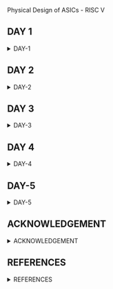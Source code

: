 [](url) Physical Design of ASICs - RISC V


## DAY 1
<details>
<summary>DAY-1</summary>
<br>
 <details>
 <summary>RISC-V Installation Steps</summary>

* Below are the steps and commands to install RISC-V toolchain

```
git clone https://github.com/kunalg123/riscv_workshop_collaterals.git
cd riscv_workshop_collaterals
chmod 755 run.sh
./run.sh
```
Once the cloning is done and if there is not any error then set the PATH variable in .bashrc file using below commands
 
```
gedit .bashrc
export PATH="/home/user/riscv_toolchain/riscv64-unknown-elf-gcc-8.3.0-2019.08.0-x86_64-linux-ubuntu14/bin:$PATH" #Instead of user replace it with your user name
```
* Now try the "riscv64-unknown-elf-gcc" command and if there is any error shown below is how to debug: If you are getting the error about "iverilog" then use the below commands

```
sudo apt-get install libboost-regex-dev
git clone https://github.com/steveicarus/iverilog.git
cd iverilog/
git checkout --track -b v10-branch origin/v10-branch
git pull 
chmod 777 autoconf.sh 
./autoconf.sh 
./configure 
make
sudo make install
```

* If you are getting the error about "riscv-pk" then use the below commands

```
sudo apt-get install libboost-regex-dev
git clone https://github.com/riscv/riscv-pk.git
cd riscv-pk/
mkdir build
cd build/
../configure --prefix=$pwd/riscv_toolchain/riscv64-unknown-elf-gcc-8.3.0-2019.08.0-x86_64-linux-ubuntu14 --host=riscv64-unknown-elf
make
sudo make install
```
If there is an error showing that "Spike-command is not found" when running the spike, Try running the run.sh again, it will be resolved.
Don't forget to add PATH in .bashrc and source the .bashrc file

Acknowledgement: Bhargav D V, Pruthvi Parate, Alwin Shaju, Emil Jayanth Lal, Kanish R, Divyam Satle: Colleagues(IIIT-B)

 </details>

 
 <details>
 <summary>Introduction to RISC-V Basic Keywords</summary>

 <details>
  <summary>Instruction Set Architecture(ISA)</summary>

* C-Program is run by the compile to assembly language of RISC V and that makes Hardware Layout operation (qflow); that Hardware can be RISC-V

***WHAT IS RISC-V***

* RISC-V is an open-source instruction set architecture (ISA) for designing computer processors. 
* An instruction set architecture defines the instructions a processor can execute, the formats for those instructions, and the corresponding hardware behaviour. 
* RISC-V is designed to be versatile, customizable, and open, making it well-suited for a wide range of applications, from embedded systems to high-performance computing.
* RISC-V supports both 32-bit and 64-bit address spaces, and it can be implemented with varying levels of performance and complexity, from simple microcontrollers to high-end supercomputers.
* Briefly the architecture can be understood below:
*  RISC-V Architecture --->  Implementation (picorv32 cpu core) ---> Hardware Layout(qflow)

</details>

 <details>
  <summary>From App to Hardware</summary>

* The Flow of the RISC-V is explained in the below image:
   
 ![Screenshot from 2023-08-20 14-48-36](https://github.com/SolankiPratikkumar/IIITB_PRATIKKUMAR_ASIC/assets/140999250/8415bef2-9de6-494e-95dd-d00528000659)

* "Application Software" (like Mozilla Firefox, Stopwatch app) is input to the "System Software" which then passes through the compiler and generated to RISC-V in instruction.exe file and the exe file is passed to the Assembler which converts to Machine Binary language and Finally that is executed to "Hardware" Chip layout

 * The example of the RISC-V flow can be understood by below StopWatch application:
   
![Screenshot from 2023-08-20 14-47-58](https://github.com/SolankiPratikkumar/IIITB_PRATIKKUMAR_ASIC/assets/140999250/9ccf5217-418a-4c1d-95f2-5ea503bc70dd)

* Same way it works for other Application Software:

  ![Screenshot from 2023-08-20 14-55-09](https://github.com/SolankiPratikkumar/IIITB_PRATIKKUMAR_ASIC/assets/140999250/c0679442-3926-4659-b170-e361fe0fb134)


![r1aWhatsApp Image 2023-08-20 at 4 11 34 PM](https://github.com/SolankiPratikkumar/IIITB_PRATIKKUMAR_ASIC/assets/140999250/50799b6e-38b9-437b-a360-963def94357e)


  </details>
  
   <details>
  <summary>Detailed Discription of Course</summary>

* Detailed Description is dropped in the below images:

   ![Screenshot from 2023-08-20 16-04-13](https://github.com/SolankiPratikkumar/IIITB_PRATIKKUMAR_ASIC/assets/140999250/7ce7902b-cc5f-4665-9e89-4cc1737ecf43)

* The Important Application Binary Interface (ABI) is listed below:
* 
  ![Screenshot from 2023-08-20 16-00-52](https://github.com/SolankiPratikkumar/IIITB_PRATIKKUMAR_ASIC/assets/140999250/df859947-b91a-48ef-a34d-10daaecf5d9d)

* Course content in block format:
* 
![r1bWhatsApp Image 2023-08-20 at 4 12 28 PM](https://github.com/SolankiPratikkumar/IIITB_PRATIKKUMAR_ASIC/assets/140999250/40076075-fee3-48a4-8566-1d4dd014563a)

 </details>
  </details>

 <details>
  <summary>Labwork for RISC-V Software Toolchain</summary>
 <details>
  <summary>C-Program to compute sum 1 to n</summary>

* Commands used in Ubuntu to call the text editor for C-program are:
```
$ cd
$ gedit sum1ton.c
//write the C-program in editor and save
$ gcc sum1ton.c
$ ./a.out
```

* The C- Program of sum 1 to n is as follows:

```
#include<stdio.h>
int main ()
{ 
int i,sum=0,n=50;
for(i=0;i<=n;i++)
 {
  sum+=i;
 }
 printf("sum of number from 1 to %d is %d\n",n,sum);
 return 0;
}
```

![Screenshot from 2023-08-20 17-19-05](https://github.com/SolankiPratikkumar/IIITB_PRATIKKUMAR_ASIC/assets/140999250/de168949-8a89-45d6-bfcb-aa9129599490)



 </details>

 <details>
  <summary>RISCV GCC Compile And Disassemble</summary>

```
$ cat sum1ton.c
$ riscv64-unknown-elf-gcc -o1 -mabi=lp64 -march=rv64i -o sum1ton.o sum1ton.c
$ ls -ltr sum1ton.o
$ riscv64-unknown-elf-objdump -d sum1ton.o 
$ riscv64-unknown-elf-objdump -d sum1ton.o | less
/..press enter
$ riscv64-unknown-elf-gcc -Ofast -mabi=lp64 -march=rv64i -o sum1ton.o sum1ton.c
```


![Screenshot from 2023-08-20 20-37-10](https://github.com/SolankiPratikkumar/IIITB_PRATIKKUMAR_ASIC/assets/140999250/1871dbe3-2333-436c-ae3e-c0b7fd01cab8)

* We can find total number of instruction by subtracting next instruction and 1st hex instruction of existing divide to 4
* Total Number of instruction= (101c0-10184)/4 = 15 instruction

</details>

 <details>
  <summary>Spike Simulation and Debug</summary>

```
$ riscv64-unknown-elf-gcc -Ofast -mabi=lp64 -march=rv64i -o sum1ton.o sum1ton.c
$ gcc sum1ton.c
$ ./a.out
$ rReiscv64-unknown-elf-gcc -Ofast -mabi=lp64 -march=rv64i -o sum1ton.o sum1ton.c
$ riscv64-unknown-elf-objdump -d sum1ton.o | less
$ spike -d pk sum1ton.o
:until pc 0 to 100b0
: reg 0 a2
//(press enter)
:reg 0 a1
//(press enter)
```

* go on multiple manual spike instruction writing
  
  ![Screenshot from 2023-08-21 01-11-02](https://github.com/SolankiPratikkumar/IIITB_PRATIKKUMAR_ASIC/assets/140999250/bced2476-aaa8-44af-b5ee-2a47bf2d71f9)


* We can observe below the register details:

![Screenshot from 2023-08-21 00-27-47](https://github.com/SolankiPratikkumar/IIITB_PRATIKKUMAR_ASIC/assets/140999250/34a68f81-d296-490c-ac74-61b5346a0466)

![Screenshot from 2023-08-21 00-34-58](https://github.com/SolankiPratikkumar/IIITB_PRATIKKUMAR_ASIC/assets/140999250/d33bbf75-f5a6-42b4-ae90-2262e7ab4165)

</details>
</details>

 <details>
  <summary>Integer Number Representation</summary>

 <details>
  <summary>64bit Number System for Unsigned Number</summary>

* Human can understand Decimal while computer understand Binary
* So, we are trying to understand this type of Implementation for RISC V
  
  ![Screenshot from 2023-08-21 10-11-04](https://github.com/SolankiPratikkumar/IIITB_PRATIKKUMAR_ASIC/assets/140999250/a8b5bbde-c9f9-41d1-ba71-228f08219b85)

  * So, the important part to note here is 64bits =8 bytes= 2 words= 1doublewords

![Screenshot from 2023-08-21 10-13-06](https://github.com/SolankiPratikkumar/IIITB_PRATIKKUMAR_ASIC/assets/140999250/18efe934-0e92-49dd-bcba-5ffc1e8e2197)

  
![Screenshot from 2023-08-21 10-15-40](https://github.com/SolankiPratikkumar/IIITB_PRATIKKUMAR_ASIC/assets/140999250/79a2a928-f798-4b55-98aa-91cdbb2a0a2c)

* From the above image we can understand the total number of Decimal Equivalent for 0 to all bits is 1's

![Screenshot from 2023-08-21 10-17-56](https://github.com/SolankiPratikkumar/IIITB_PRATIKKUMAR_ASIC/assets/140999250/538391d9-ead3-47d6-99f8-53cabca94710)

* From above we can understand the total number of patterns for 64bits Unsigned Number= 0 to (2^64-1)

  </details>
  
   <details>
  <summary>64bit Number System for Signed Number</summary>
  
![Screenshot from 2023-08-21 10-43-14](https://github.com/SolankiPratikkumar/IIITB_PRATIKKUMAR_ASIC/assets/140999250/e79472b4-0ade-408a-a596-b5b92ab29d71)

* The Signed number can be identified by MSB as '1'
  
[Screenshot from 2023-08-21 10-45-27](https://github.com/SolankiPratikkumar/IIITB_PRATIKKUMAR_ASIC/assets/140999250/c5c468d5-f72c-4d5f-acf7-f382d46720d3)

* We can observe how the binary-to-decimal conversion takes place for signed bits where -2^63 is the final multiplied
  
![Screenshot from 2023-08-21 10-48-37](https://github.com/SolankiPratikkumar/IIITB_PRATIKKUMAR_ASIC/assets/140999250/67aba151-0a86-4a93-b18e-ddabde93389f)

* So, the important note here is the final 3 decimal 808 in signed -2^63 where there is 807dec in unsigned which is (2^63-1)
  
![Screenshot from 2023-08-21 10-50-13](https://github.com/SolankiPratikkumar/IIITB_PRATIKKUMAR_ASIC/assets/140999250/2a89b213-2e65-4010-bba5-cd094f616159)

* These 4 Points are Important to note  which are mentioned above
* Instruction that runs on it is Base Instructions RV641

  
  </details>
  
   <details>
  <summary>Labs on Unsigned Number and Signed Number</summary>

**Code for Unsigned Number**

* C-program on highest unsigned number is given below:
  
```
#include <stdio.h>
#include <math.h>
int main()
{
unsigned long long int max = (unsigned long long int) (pow(2,64) -1);
printf("highest number represented by unsigned long long int is %llu\n", max);
return 0;
}
```

* Command to get output debugged using spike of unsigned number:

```
$ gedit unsignedHighest.c
$ gcc unsignedHighest.c
$ ./a.out

$ riscv64-unknown-elf-gcc -Ofast -mabi=lp64 -march=rv64i -o unsignedHighest.o unsignedHighest.c
$ spike pk unsignedHighest.o
```

![Screenshot from 2023-08-21 12-09-47](https://github.com/SolankiPratikkumar/IIITB_PRATIKKUMAR_ASIC/assets/140999250/caafc9e0-1abf-4c4f-9c8a-79aeac7dcc5f)

* Using the same C-program and checking for her power 2^127 we get the unsignedHighest same Highest Number
  
```
#include <stdio.h>
#include <math.h>
int main()
{
unsigned long long int max = (unsigned long long int) (pow(2,127) -1);
printf("highest number represented by unsigned long long int is %llu\n", max);
return 0;
}
```

* Now changing the power as 2^10 to get an unsigned number in decimal:
  
```
#include <stdio.h>
#include <math.h>
int main()
{
unsigned long long int max = (unsigned long long int) (pow(2,10) -1);
printf("highest number represented by unsigned long long int is %llu\n", max);
return 0;
}
```

![Screenshot from 2023-08-21 12-19-06](https://github.com/SolankiPratikkumar/IIITB_PRATIKKUMAR_ASIC/assets/140999250/7c26f9bb-c8e3-41ff-9d77-37ba802f3b18)

**Code for Signed Number**

 C-program on highest Signed number is given below:
  
```
#include <stdio.h>
#include <math.h>
int main()
{
long long int max = (int) (pow(2,63) -1);
long long int min = (int) (pow(2,63) * -1);
printf("highest number represented by long long int is %lld\n", max);
printf("lowest number represented by long long int is %lld\n", min);
return 0;
}

```

* Commands for running signedHighest program in Ubuntu are as follows:

```
$ gedit signedHighest.c
$ gcc signedHighest.c
$ ./a.out

$ riscv64-unknown-elf-gcc -Ofast -mabi=lp64 -march=rv64i -o signedHighest.o signedHighest.c
$ spike pk signedHighest.o
```


* Here we don't get required result as here we have used (int), by which overflow condition arrives. now for fixing this we will use long long int instead of int

```
include <stdio.h>
#include <math.h>
int main() {
long long int max = (long long int) (pow(2,63) -1);
long long int min = (long long int) (pow(2,63) * -1);
printf("highest number represented by long long int is %lld\n", max);
printf("lowest number represented by long long int is %lld\n", min);
return 0;
```

* Others data types extension can used as below :

![Screenshot from 2023-08-21 11-17-25](https://github.com/SolankiPratikkumar/IIITB_PRATIKKUMAR_ASIC/assets/140999250/07a59ddf-1c63-4ec1-a675-81643fae40da)


  </details>
 </details>
   </details>  
     </details>

     
 ## DAY 2
<details>
<summary>DAY-2</summary>
<br>
 <details>
 <summary>Application Binary Interface(ABI)</summary>

<details>
 <summary>Introduction to Application Binary Interface(ABI)</summary>


**What is ABI**

* ABI stands for "Application Binary Interface." It is a set of rules and conventions that dictate how different software components interact at the binary level.
* In simpler terms, ABI defines how programs running on the same or different architectures can communicate with each other.
  
* ABI encompasses various aspects of low-level programming and software development, including:

* Data Representation: How data types are represented in memory or storage, including integers, floating-point numbers, structures, and more.

* Function Calling Convention: How functions are invoked and how their parameters and return values are passed between different parts of a program. This includes details about registers, stack usage, and parameter passing order.

* Memory Layout: How memory is organized, including the stack, heap, and data segments, and how variables are allocated and accessed.

* Exception Handling: How exceptions and errors are handled by the system, including mechanisms for raising, catching, and propagating exceptions.

* System Calls: How higher-level programming languages interact with the operating system's services and resources, often involving system calls or function calls to kernel routines.

* Register Usage: Which registers are used for specific purposes, how they are saved/restored during function calls, and how they might be preserved across different components of a program.

* ABI is crucial for interoperability between different programming languages, libraries, and operating systems. It ensures that compiled code from different sources can work seamlessly together, as long as they adhere to the same ABI.
  
* Different architectures and platforms might have their own ABIs due to differences in hardware, system architectures, and operating systems.


![Screenshot from 2023-08-21 11-17-25](https://github.com/SolankiPratikkumar/IIITB_PRATIKKUMAR_ASIC/assets/140999250/8fd13e4c-8741-4794-bbee-d8c6d8606e6b)

* Above is the clear example of how are the command of ABI looks:

![Screenshot from 2023-08-21 15-07-47](https://github.com/SolankiPratikkumar/IIITB_PRATIKKUMAR_ASIC/assets/140999250/2d66c5ad-77ff-4d18-9fef-8050d81726e6)

* ABI is an system call interface which is used to run application program on Hardware
   
![Screenshot from 2023-08-21 15-09-26](https://github.com/SolankiPratikkumar/IIITB_PRATIKKUMAR_ASIC/assets/140999250/902edcc4-b3fd-4b3d-a7da-25042384c19b)

* ABI has 32 bit register for RV32 and 64 register for RV64, why it is so can be understaood in upcoming class

</details>

<details>
 <summary>Memory Allocation for Double Words</summary>

 ![Screenshot from 2023-08-21 15-35-44](https://github.com/SolankiPratikkumar/IIITB_PRATIKKUMAR_ASIC/assets/140999250/572389ee-b2cb-4383-bb59-8d8981949413)

* The lower Byte is m[0] is LSB while the upper Byte is m[8]
  
![Screenshot from 2023-08-21 15-37-11](https://github.com/SolankiPratikkumar/IIITB_PRATIKKUMAR_ASIC/assets/140999250/e5bf66fc-23bf-4cd8-98c0-80972e7c8cb5)


* Here we have 64 bit register but we have 32 bit wide register available for storage of our 64 bit instruction. So 1st we divide 64 bits into eight 8 bit and store it into a paricular memory location.
* Hence , In the context of RISC-V, a "word" typically refers to a 32-bit value, and a "byte" is 8 bits. The splitting of a 64-bit number into bytes and words is straightforward

* A 64-bit number consists of 8 bytes (64 bits / 8 bits per byte). A 64-bit number consists of 2 words (64 bits / 32 bits per word).

* Each byte or word of the 64-bit number can be accessed and manipulated independently.

* Keep in mind that RISC-V provides specific instructions for working with 64-bit data, including arithmetic, load/store, and conversion operations. These instructions handle the splitting and management of 64-bit data in a 32-bit architecture like RISC-V.

* It uses different registers(32 in number) which are each of width XLEN = 32 bit for RV32 (~XLEN = 64 for RV64) . On a higher level of abstraction these registers are accessed by their respective ABI names.
  
  </details>
  
  <details>
 <summary>Load, Add and Store Instructions with Examples</summary>

![Screenshot from 2023-08-21 15-51-06](https://github.com/SolankiPratikkumar/IIITB_PRATIKKUMAR_ASIC/assets/140999250/8d284e08-78f9-4c1a-98b1-3dc958c7671b)

* Here ld is used for double word; and all the numbers 16 and all are converted to binary inside register

![Screenshot from 2023-08-21 16-03-25](https://github.com/SolankiPratikkumar/IIITB_PRATIKKUMAR_ASIC/assets/140999250/99f9107f-a296-4292-948d-70cdc0295f04)

*Above command is used to adding into previous operation

![Screenshot from 2023-08-21 16-02-57](https://github.com/SolankiPratikkumar/IIITB_PRATIKKUMAR_ASIC/assets/140999250/e4d67fd4-c359-4b7a-a64d-ff7fc69e299f)

* Above sd command is used for storing back to different memory address
* And all the above instruction are called as Base Integer Instruction RV64I
  
 </details>
  
  <details>
 <summary>Conclusion and Reason behind of 32bit RV64</summary>
   
![Screenshot from 2023-08-21 16-16-25](https://github.com/SolankiPratikkumar/IIITB_PRATIKKUMAR_ASIC/assets/140999250/91aad6a6-20ef-454e-9a1a-03774e2d0df6)

* There are different type of Instructions are classified as I-Type by Immediate type MSB in that register, the R-type register on basis of more blocks of r block in register here and  S-type register on the basis of 2 immediate block in register
  
* Reason for 32 bit register: Here is there are always 5 bits to represent each register block hence 2^5= 32bit register and the total register starts from 0 to (2^5-1)
  
![Screenshot from 2023-08-21 16-17-54](https://github.com/SolankiPratikkumar/IIITB_PRATIKKUMAR_ASIC/assets/140999250/03b35e80-cc8a-43f6-8513-935e937871d8)

* Different Register with their ABI name and their usage are mentioned in above image which will be used in upcoming labs.

</details>
</details>



 <details>
 <summary>Labs works ABI function calls</summary>

<details>
 <summary>Study New Algorithm for sum 1 to N using ASM</summary>

![Screenshot from 2023-08-21 18-03-51](https://github.com/SolankiPratikkumar/IIITB_PRATIKKUMAR_ASIC/assets/140999250/d6e6267c-0193-4cba-b7c3-f5adc8b8d4a0)

* You can use register a0 to a7 in ASM
* Other types of Flowchart can also be used here for execution of same program

</details>

<details>
 <summary>Simulate new C program with Function Call</summary>

* C program from sum of number from 1 to n:
 
```
#include<stdio.h>
extern int load(int x,int y);
int main(){

	int result=0;
	int count =9;
	result=load(0x0,count+1);
	printf("sum of number from 1 to %d is %d\n",count,result);

}
```

* Code of load file:

```
.section .text
.global load
.type load,@function

load:
	add a4, a0, zero
	add a2, a0, a1
	add a3, a0, zero
loop:	add a4, a3, a4
	addi a3, a3, 1
	blt a3, a2, loop
	add a0, a4,zero
	ret
```

![Screenshot from 2023-08-21 18-42-40](https://github.com/SolankiPratikkumar/IIITB_PRATIKKUMAR_ASIC/assets/140999250/9dd4ac8d-660f-4bfd-be9d-34bcbcea1f41)


![Screenshot from 2023-08-21 18-38-12](https://github.com/SolankiPratikkumar/IIITB_PRATIKKUMAR_ASIC/assets/140999250/4fc5f597-d942-4b13-8c41-1921bc93ddb6)

</details>

<details>
 <summary>Basic Verification Flow</summary>

 ![Screenshot from 2023-08-21 19-56-18](https://github.com/SolankiPratikkumar/IIITB_PRATIKKUMAR_ASIC/assets/140999250/1626fa79-3416-4028-831d-6e7f30b1a638)

 ![Screenshot from 2023-08-21 19-56-56](https://github.com/SolankiPratikkumar/IIITB_PRATIKKUMAR_ASIC/assets/140999250/5dd15c57-f6f4-4fc9-a88e-01fedf4dbd9d)

 ![Screenshot from 2023-08-21 19-57-20](https://github.com/SolankiPratikkumar/IIITB_PRATIKKUMAR_ASIC/assets/140999250/875a36bd-6a79-46c8-993e-a25f7cf9d7f5)

 ![Screenshot from 2023-08-21 19-59-38](https://github.com/SolankiPratikkumar/IIITB_PRATIKKUMAR_ASIC/assets/140999250/9f0b6e01-fbe7-4118-8815-9c862be5266a)

 ![Screenshot from 2023-08-21 20-00-03](https://github.com/SolankiPratikkumar/IIITB_PRATIKKUMAR_ASIC/assets/140999250/2b238491-cdf3-4b89-a6a7-7517c7f54a1a)

 ![Screenshot from 2023-08-21 20-00-27](https://github.com/SolankiPratikkumar/IIITB_PRATIKKUMAR_ASIC/assets/140999250/ad2ad9f9-0dee-448b-8940-ec87b8e11fef)

* Below are all the code run in colleteral / lab folder and generated above output images:
  
 ![Screenshot from 2023-08-21 20-00-49](https://github.com/SolankiPratikkumar/IIITB_PRATIKKUMAR_ASIC/assets/140999250/e96f40ab-3d8c-4233-9b4c-81abc542caed)

</details>
</details>
</details>
</details>


 ## DAY 3
<details>
<summary>DAY-3</summary>
<br>
 <details>
 <summary>Digital Logic with TL-verilog and Makerchip</summary>

<details>
 <summary>Combinational Logic with TL-verilog and Makerchip</summary>

![drd](https://github.com/SolankiPratikkumar/IIITB_PRATIKKUMAR_ASIC/assets/140999250/aa84b1bf-c1b7-4c81-8bff-285dda08fe36)
 
AND Gate: Outputs are true if all inputs are true. OR Gate: Outputs true if at least one input is true. NOT Gate: Outputs the opposite (complement) of the input. XOR Gate: Outputs true if the number of true inputs is odd. NAND Gate: Outputs false only if all inputs are true. NOR Gate: Outputs true only if all inputs are false. XNOR Gate: Outputs true if the number of true inputs is even.

** Verilog expression for different Logic Gates:**

![Screenshot from 2023-08-22 11-59-02](https://github.com/SolankiPratikkumar/IIITB_PRATIKKUMAR_ASIC/assets/140999250/83ac359c-e606-42d0-90d4-af7871a0b0a0)

**Combinational Circuits:**

![Screenshot from 2023-08-22 16-34-48](https://github.com/SolankiPratikkumar/IIITB_PRATIKKUMAR_ASIC/assets/140999250/8531818d-ef90-4bc2-b6ce-1ec074c4cece)

**Chaining Ternary Operation on MUX**

  ![Screenshot from 2023-08-22 16-34-24](https://github.com/SolankiPratikkumar/IIITB_PRATIKKUMAR_ASIC/assets/140999250/f75cb4c2-cdb3-4417-9683-46f027746904)
  

**Makerchip**

* Makerchip is an online platform that provides an integrated development environment (IDE) for designing, simulating, and testing digital circuits and systems. It's particularly focused on hardware description languages (HDLs) like Verilog and SystemVerilog.

</details>

<details>
 <summary>Labs on Digital Logic Combinational Circuits Using  Makerchip</summary>
 
**NOT Gate**

![NOT Screenshot from 2023-08-22 18-08-06](https://github.com/SolankiPratikkumar/IIITB_PRATIKKUMAR_ASIC/assets/140999250/ad3970b1-c774-4131-9a7b-7f78e5abcd39)


**AND Gate**

![AND Screenshot from 2023-08-22 18-07-19](https://github.com/SolankiPratikkumar/IIITB_PRATIKKUMAR_ASIC/assets/140999250/3af229a6-8d2d-40a6-9ec0-fdd0c248b727)


**OR Gate**

![OR Screenshot from 2023-08-22 18-08-35](https://github.com/SolankiPratikkumar/IIITB_PRATIKKUMAR_ASIC/assets/140999250/8ff6b434-c08a-4108-85a1-d320e0317a83)


**XOR Gate**
![XOR Screenshot from 2023-08-22 18-08-56](https://github.com/SolankiPratikkumar/IIITB_PRATIKKUMAR_ASIC/assets/140999250/df9198d5-c509-4b2d-ba59-271bf391fde7)


**Vector**
![Vector Screenshot from 2023-08-22 18-09-33](https://github.com/SolankiPratikkumar/IIITB_PRATIKKUMAR_ASIC/assets/140999250/647d6adc-319c-4ffd-9da5-081afee003af)


**MUX**

![MUX Screenshot from 2023-08-22 18-09-51](https://github.com/SolankiPratikkumar/IIITB_PRATIKKUMAR_ASIC/assets/140999250/1e6f7ce7-2ab8-4fe8-b085-1abcd66a77b2)

![MUX 2Screenshot from 2023-08-22 18-10-55](https://github.com/SolankiPratikkumar/IIITB_PRATIKKUMAR_ASIC/assets/140999250/d693b1aa-095e-4bde-a235-6fc10497a6be)


**Combinational Calculator**

![Screenshot from 2023-08-22 18-40-38](https://github.com/SolankiPratikkumar/IIITB_PRATIKKUMAR_ASIC/assets/140999250/2598f3e8-a931-4b9c-8149-5e7b1080cf67)


![CombinationalScreenshot from 2023-08-22 18-11-19](https://github.com/SolankiPratikkumar/IIITB_PRATIKKUMAR_ASIC/assets/140999250/41e62812-dfbc-40ed-ae04-1c0b0431571f)

</details>

<details>
 <summary>Sequential Circuits Using Makerchip</summary>

 ## Sequential Circuits:

* Sequential circuits have memory elements that retain information between clock cycles or input changes, allowing them to perform tasks like counting, storing previous states, and enabling more complex operations like data storage and manipulation. Examples of sequential circuits include shift registers, counters, and memory units like flip-flop-based storage elements.

![26Seq1841244-fbd8d615-c13f-4b97-8a10-b6a5609bec77](https://github.com/SolankiPratikkumar/IIITB_PRATIKKUMAR_ASIC/assets/140999250/0b18763b-86bb-476c-a35d-2ba8bee7c4df)

**Fibbonacci Series on Makerchip**

![fibbo261841400-ce6ca185-dfd7-46ce-8053-c7c7be4cdf3f](https://github.com/SolankiPratikkumar/IIITB_PRATIKKUMAR_ASIC/assets/140999250/416a77dd-6fc1-4771-885b-802653640553)

**Counter on Makerchip**

![counter261841567-c41b769d-c443-4d48-ab7d-cf7b72195b2a](https://github.com/SolankiPratikkumar/IIITB_PRATIKKUMAR_ASIC/assets/140999250/edbe0728-2127-457a-bed9-ad7537d8ea3e)

**Sequential Calculator on Makerchip**

![calculation261841622-29f9ed75-575f-4f23-9bb4-31a2c250b607](https://github.com/SolankiPratikkumar/IIITB_PRATIKKUMAR_ASIC/assets/140999250/51c6d140-ae82-4b92-8b1b-ec0611a3e62d)

 
</details>


<details>
 <summary>Pipeline Logic</summary>
	
* Pipeline logic refers to the systematic arrangement of processes or tasks in a sequential manner, where the output of one process becomes the input for the next process. 
* This approach is commonly used in various fields, including software development, data analysis, manufacturing, and more.
* Pipelines are efficient because they enable automation, parallel processing, and modularity in complex
   
* Now let's implement Pythagoras's theorem and compute it on hardware

![phy 261843647-53ab4774-0a09-4f00-8209-bc213e82321b](https://github.com/SolankiPratikkumar/IIITB_PRATIKKUMAR_ASIC/assets/140999250/c01e9070-95bb-4f67-9826-92f67733ecb0)


* Let us compute Pythagoras's theorem over 3 cycles In Makerchip

* Cycle 1: Squaring on the sides a and b; Cycle 2: Adding the squared values of a and b; Cycle3: Finding the square root value of the sum
  
**Makerchip Implementation of Pythagoras's Theorem:**

![pythagorus 261843881-91afe442-6246-46fc-9415-cd30002a4c5a](https://github.com/SolankiPratikkumar/IIITB_PRATIKKUMAR_ASIC/assets/140999250/6bac34d7-90db-415e-bd44-2b2a57168717)


* Code reduction is the most useful property of the TL-Verilog when compared to System Verilog.

* The Retiming property in TL-Verilog is very easy and safe to implement whereas in SystemVerilog, it is very bug-prone.

* The pipelining also allows us to run the clock at a high frequency. Regardless of the way we structure our logic, we will be able to produce a new set of inputs on every clock edge. As a result, we get high throughput for our circuit.

**TL Verilog Syntax:**

![tl 261844564-2986c5d0-905d-47cf-b1a8-d1adb1dc9ecf](https://github.com/SolankiPratikkumar/IIITB_PRATIKKUMAR_ASIC/assets/140999250/7b34e0a3-28a4-4194-ab81-78be1b205d97)

**Fibbonaaci Series in Pipeline:**

![fibbo pipeline261845116-054b5cb7-123f-4637-8548-aaa17907e8c8](https://github.com/SolankiPratikkumar/IIITB_PRATIKKUMAR_ASIC/assets/140999250/91434cd6-e026-4f6a-a8e8-c065d207704a)

**Implementation of Pipeline through TL-Verilog:**

![TL Pipeline fibbo261845214-4590d788-e40c-44e2-a972-937840b3ccf1](https://github.com/SolankiPratikkumar/IIITB_PRATIKKUMAR_ASIC/assets/140999250/74e38833-10f4-4463-b335-e981baabe208)

* we can observe errors in the Pipeline:

![error pipeline fibbo261845252-4f8bdec4-025e-4220-aa3b-414d2a447152](https://github.com/SolankiPratikkumar/IIITB_PRATIKKUMAR_ASIC/assets/140999250/4d0c12a7-7ffe-4925-afaa-929216fe63af)

**Lab 1: Counter and Calculator in Pipeline** 

* Pipeline structure:

![pipeline structure261845315-e2fe6720-f561-430a-a39d-2c3441bf5643](https://github.com/SolankiPratikkumar/IIITB_PRATIKKUMAR_ASIC/assets/140999250/5170347e-3fe8-4367-8455-d2e88aa9229f)

* Makerchip Logic Implementation:
  
![pll](https://github.com/SolankiPratikkumar/IIITB_PRATIKKUMAR_ASIC/assets/140999250/80c07b93-14bc-4a77-8ebc-23ca17b57f88)

**Lab2 : Cycle Calculator:**

* Pipeline structure:
  
![pl2](https://github.com/SolankiPratikkumar/IIITB_PRATIKKUMAR_ASIC/assets/140999250/0886bcb6-fab0-44bb-844a-ae013b6f3166)

* Makerchip Logic implementation:

 ![pli2 261848114-31e4f643-894e-4370-9830-92b6524fb300](https://github.com/SolankiPratikkumar/IIITB_PRATIKKUMAR_ASIC/assets/140999250/6db87d26-69d5-4bf9-9912-8fb902f677ed)


 
</details>


<details>
 <summary>Validity</summary>

* Validity is another feature in TL verilog which is asserted if a particular transactions in a pipeline is valid or true. A new scope, called “when” scope is introduced for this and it is denoted as ?$valid. This new scope has many advantages - easier design, cleaner debug, better error checking and automated clock gating.
  
* Validity provides :

(1) Automated Clock gating
(2) Easier debug
(3) Better error checking
(4) Cleaner design 

**Implementation of Pythagoran's Theorem with Validity:**

![L261848454-f85062ab-35aa-4644-8a52-7d44750ab5d4](https://github.com/SolankiPratikkumar/IIITB_PRATIKKUMAR_ASIC/assets/140999250/0b622844-3ef2-42ee-90b1-3a137c40e7fa)

* Clock Gating is a power-saving property.

**Lab Distance Accumulator with Pythagoran's Theorem:**

* Pipeline structure:
  
 ![p261852154-217a0e1a-55f7-41a6-aa47-4f42e9182609](https://github.com/SolankiPratikkumar/IIITB_PRATIKKUMAR_ASIC/assets/140999250/c48ee947-b4b2-4b78-a2a4-fc6035e0d2fb)

* Makerchip Implementation of Distance Accumulator of Pythagoran's Theorem:

  ![pi261852159-d8dd50fb-1f93-4d7c-8768-5c7a5eb52c78](https://github.com/SolankiPratikkumar/IIITB_PRATIKKUMAR_ASIC/assets/140999250/07312989-f1a9-46c0-ac0d-791181d8d200)


**Lab Cycle Calculator with Validity:**

* Pipeline Structure:
* 
![pm](https://github.com/SolankiPratikkumar/IIITB_PRATIKKUMAR_ASIC/assets/140999250/c498c2db-c4cd-42ff-8f1e-56bc55ab2c2b)


* Makerchip Implementation:
  
![pmo261852343-40f04672-543d-4705-b340-3ff00b774c1f](https://github.com/SolankiPratikkumar/IIITB_PRATIKKUMAR_ASIC/assets/140999250/44ccbea9-d19d-4fc0-91a7-4a212eb8ebe3)


**Lab Calculator with Single Value Memory:**

![po261852971-e1a3acc0-4388-43fc-862b-dd197cad6617](https://github.com/SolankiPratikkumar/IIITB_PRATIKKUMAR_ASIC/assets/140999250/3d0fde0d-0424-4301-abd5-acb2dd1dccda)

</details>

<details>
 <summary>Wrap Up</summary>

 **Lab:Conway Game of Life**

 ![cw261852668-48b9a59c-d329-4e8b-9a73-956806ae8b0e](https://github.com/SolankiPratikkumar/IIITB_PRATIKKUMAR_ASIC/assets/140999250/c68320ac-28b3-475a-8ada-1a60c7b66053)


**Pythagoran's theorem**

* Pipeline structure:
  
![cli261852745-635ab276-17c3-4c28-a1fe-fb74380cfd96](https://github.com/SolankiPratikkumar/IIITB_PRATIKKUMAR_ASIC/assets/140999250/79fb15f2-a852-443a-870b-5aeb8c2d6f4b)

* Makerchip Implementation:

![clii 261852671-72343c4b-d972-40ab-bf0d-6dfe32a09857](https://github.com/SolankiPratikkumar/IIITB_PRATIKKUMAR_ASIC/assets/140999250/640f419c-d6eb-4d0e-9a81-d0ac717a8e09)

</details>
</details>
</details>


## DAY 4
<details>
<summary>DAY-4</summary>
<br>
 <details>
 <summary>Basic RISC-V CPU Micro-Architecture</summary>

**Introduction to Simple RISC-V Micro-Architecture**

![MC 261853432-c4589d82-eecb-4ed3-875a-40441e20ab5d](https://github.com/SolankiPratikkumar/IIITB_PRATIKKUMAR_ASIC/assets/140999250/4d173557-ad88-4b0c-87df-75e46b9a37a3)

* A single-cycle microarchitecture for a RISC-V CPU is a simple and straightforward design in which each instruction is executed within a single clock cycle. While this approach is easy to understand, it has limitations in terms of performance and efficiency. Let's break down the key components of a single-cycle RISC-V CPU's microarchitecture:

(1) Instruction Fetch (IF): This stage is responsible for fetching the next instruction from memory. The program counter (PC) is used to determine the address of the next instruction to fetch. The fetched instruction is then passed to the next stage.

(2) Instruction Decode (ID): In this stage, the fetched instruction is decoded to determine the operation it represents and the operands it requires. Register values are read from the register file if needed.

(3) Execution (EX): This stage performs the actual computation or operation specified by the instruction. For arithmetic and logical operations, this stage performs the required calculations. For memory access instructions, the memory address may be calculated here.

(4) Memory Access (MEM): In this stage, memory access operations such as load and store instructions are performed. If a load instruction is being executed, the data is read from memory. If a store instruction is being executed, the data is written to memory.

(5) Write-Back (WB): The final result of the instruction is written back to the appropriate register in this stage. This stage completes the execution of the instruction.

* Note that these are the fundamental stages of a classic five-stage pipeline. Some processors may have additional stages, or they may combine certain stages for improved performance. Additionally, some high-performance CPUs might use techniques like out-of-order execution to increase instruction-level parallelism, which can complicate the pipeline structure.

</details>

<details>
 <summary>Fetch and Decode</summary>
	
**L1 - Implementation Plan and Lab for PC**

 * Pipeline structure

![L1262119772-30fc43ad-fd1d-4065-b113-72b537a5659f](https://github.com/SolankiPratikkumar/IIITB_PRATIKKUMAR_ASIC/assets/140999250/e275c95d-5aa1-4e60-a0a2-884a5f748314)


![26L1B2089499-79905e9b-cb1e-447f-ba69-000124897741](https://github.com/SolankiPratikkumar/IIITB_PRATIKKUMAR_ASIC/assets/140999250/8c4438a6-5a34-46b7-9029-fe109396e5f1)

* Makerchip Implementation:

![L1C262089513-1809b4c3-40e5-40a4-94ab-790d4d914fec](https://github.com/SolankiPratikkumar/IIITB_PRATIKKUMAR_ASIC/assets/140999250/8650006d-f780-4dd3-9119-8df130638191)



**L2 - Lab for instruction fetch logic**

 * Pipeline structure (part 1):
	
![4aa261861824-d4f837f2-82b2-4253-b818-b336518e1476](https://github.com/SolankiPratikkumar/IIITB_PRATIKKUMAR_ASIC/assets/140999250/97c848d9-e4c4-4e87-8847-5cf4d3ebacd7)

* Pipeline structure (part 2):

![4ab 261861853-3700e20f-e543-4c19-9d35-2c25b1d67bfe](https://github.com/SolankiPratikkumar/IIITB_PRATIKKUMAR_ASIC/assets/140999250/46563c65-9b82-42fd-95d7-66b9e5729f66)

* Makerchip Implementation:
  
![Screenshot from 2023-08-22 21-42-20](https://github.com/SolankiPratikkumar/IIITB_PRATIKKUMAR_ASIC/assets/140999250/478593c9-a791-4a98-a8fc-abd475359161)


**L3 - Lab for RV instruction types Decode Logic**

* Pipeline structure:
  
![L4a261862793-58ec9bda-6754-4337-8a77-ded3442cd3de](https://github.com/SolankiPratikkumar/IIITB_PRATIKKUMAR_ASIC/assets/140999250/8e085b02-eec8-4b4d-a538-62922f106856)

* Makerchip output:
  
![L4a261862793-58ec9bda-6754-4337-8a77-ded3442cd3de](https://github.com/SolankiPratikkumar/IIITB_PRATIKKUMAR_ASIC/assets/140999250/a5d1917e-ede9-42d9-8783-2a99e9c91528)

**L4 - Instruction immediate Decode**

![L4aa261863215-e040c77e-3bf8-452a-916e-c42f3b38b780](https://github.com/SolankiPratikkumar/IIITB_PRATIKKUMAR_ASIC/assets/140999250/14391136-61d8-4c84-b078-60bd4a3a9f03)

* Makerchip output:
  
![L4bb 261863229-48fdc48e-5d2c-448d-b2ab-811f9c035ed6](https://github.com/SolankiPratikkumar/IIITB_PRATIKKUMAR_ASIC/assets/140999250/980cbc39-bc18-43b2-b6d8-fd03e666164b)

**L5 - Instruction Decode**

![L45261863364-520d2924-cfda-4ddd-9779-ffa88619f976](https://github.com/SolankiPratikkumar/IIITB_PRATIKKUMAR_ASIC/assets/140999250/3d8f5e7d-7b25-47e6-a10f-1fc7bae31f08)

* Makerchip output:
 
![L45B261863387-6b08bebf-3938-41ec-84ed-2bec32cae7e4](https://github.com/SolankiPratikkumar/IIITB_PRATIKKUMAR_ASIC/assets/140999250/805ae28e-23b7-4a89-b9e2-22b1a2a76f3c)

**L6 - Instruction Field Decode**

![L46 261863610-3aa09860-ea31-4f94-a6d7-cb30dd9405dc](https://github.com/SolankiPratikkumar/IIITB_PRATIKKUMAR_ASIC/assets/140999250/7efff408-affe-42c5-87cd-f8999dd3975a)

* Makerchip output:
  
![L46B 261863629-41305a3a-ba44-4a58-912f-e286f6f58cc6](https://github.com/SolankiPratikkumar/IIITB_PRATIKKUMAR_ASIC/assets/140999250/49a6eea1-886c-46d8-842a-08852d53c65e)

**L7 - Instruction Decode_2**

![261863655-61a5ae40-8803-4fb4-b45f-dbc0316f05bf](https://github.com/SolankiPratikkumar/IIITB_PRATIKKUMAR_ASIC/assets/140999250/6807090a-2d4e-4ba0-85f2-c3228be43187)


* Makerchip output:

![L7b 261863677-c268a250-e8fc-4cde-828e-3ed13f646ad8](https://github.com/SolankiPratikkumar/IIITB_PRATIKKUMAR_ASIC/assets/140999250/9900a0bb-034c-4f30-af56-8d0836adc549)

</details>

<details>
 <summary>RISC-V Control Logic</summary>

**L1 : Register File Read**

* Pipeline structure:
  
![l4 a261865078-bb6d8153-9b7b-444c-bc76-f9c1b30cf097](https://github.com/SolankiPratikkumar/IIITB_PRATIKKUMAR_ASIC/assets/140999250/d2b900a4-d114-4d2b-aa46-4825b52875ca)


* Makerchip Implementation:

![l4b 261865102-0f770030-b163-4665-a201-3dea20163d35](https://github.com/SolankiPratikkumar/IIITB_PRATIKKUMAR_ASIC/assets/140999250/bff227f3-9ba0-425b-97e9-a3b39cefeae2)


**L2: Register file Read -2**

* Pipeline structure:
  
![ls1 262119908-6d5282fb-1da5-47c3-b557-72c0189743a3](https://github.com/SolankiPratikkumar/IIITB_PRATIKKUMAR_ASIC/assets/140999250/f93efdd1-2724-4716-959a-14ef4825a59e)


* Makerchip Implementation:
  
![ls2 262130943-267fffcb-4a75-4be4-bd0b-4c7bffd9d9d2](https://github.com/SolankiPratikkumar/IIITB_PRATIKKUMAR_ASIC/assets/140999250/9fa607e6-f25e-4e1c-be43-328dcb810470)

**L3 : Arithmetic and Logic unit(ALU)**

* Pipeline structure:

![L4p261865159-354573dc-fdf5-4300-b207-7444128fd37c](https://github.com/SolankiPratikkumar/IIITB_PRATIKKUMAR_ASIC/assets/140999250/c7851734-cb18-494d-9497-061783e7017a)

* Makerchip Implementation:

![L4q261865233-7fd0d43c-9e3a-48fb-a621-de17d6f76488](https://github.com/SolankiPratikkumar/IIITB_PRATIKKUMAR_ASIC/assets/140999250/4301701a-f20d-46d1-ad67-60646302d636)

**L4 : Register File Write**

* Pipeline structure:
  
![4ls261865442-d2412f07-ffe3-43c1-b607-77d1a5929932](https://github.com/SolankiPratikkumar/IIITB_PRATIKKUMAR_ASIC/assets/140999250/e61553bf-05eb-45f3-9d12-cad2d42c20e8)

* Makerchip Implementation

  ![4lt 261865510-23d81210-e835-4b26-a47b-5d1c4702b424](https://github.com/SolankiPratikkumar/IIITB_PRATIKKUMAR_ASIC/assets/140999250/9d65ce27-3f54-4014-85fc-bf7d0c35e87c)

**L5 : Concept of array and Register file details**

* Pipeline structure:

![lp1 262119943-424d6240-c7c5-4332-801d-0d4348e27387](https://github.com/SolankiPratikkumar/IIITB_PRATIKKUMAR_ASIC/assets/140999250/8820ff85-bd23-4e18-9531-97fd47b0b8ab)

* Makerchip Implementation

![lp2 262130969-126ca197-6f8e-457e-8a93-bc395b3b744e](https://github.com/SolankiPratikkumar/IIITB_PRATIKKUMAR_ASIC/assets/140999250/0ac29389-8fe2-4876-b3d0-94eee147c0a2)

**L6 :Completing Branch Instructions Implementations**

* Pipeline structure:
  
![Screenshot from 2023-08-23 01-08-43](https://github.com/SolankiPratikkumar/IIITB_PRATIKKUMAR_ASIC/assets/140999250/52908f63-1fcd-4693-bde7-d4f79e76ab86)

* Makerchip Implementation:

![4LTR 262130980-2845cc10-0808-4351-bca8-03d80daabfda](https://github.com/SolankiPratikkumar/IIITB_PRATIKKUMAR_ASIC/assets/140999250/10eedfc2-90e9-4d56-bd58-1149b45594eb)

**L7 - Lab to create simple Testbench**

* Pipeline structure:
  
![mb262119979-e4b9243d-dfda-4cd4-b898-02ee75d4cb96](https://github.com/SolankiPratikkumar/IIITB_PRATIKKUMAR_ASIC/assets/140999250/39a00439-7abf-48cd-93cd-416c00792909)

* Makerchip Implementation:

![mba 26230986-1820b072-7fe8-4cef-9399-57d09542b0d3](https://github.com/SolankiPratikkumar/IIITB_PRATIKKUMAR_ASIC/assets/140999250/384956e6-9582-454f-803f-7add3a36d144)

 
</details>
</details>

## DAY-5
<details>
 <summary>DAY-5</summary>
	
 <details>
 <summary>Complete Pipelined RISCV CPU Micro-Architecture</summary>
	 
 <details>
 <summary>Pipeline Hazards</summary>

* Control flow hazards occur when the execution of instructions is affected by changes in the program's control flow, such as branches or jumps. These hazards can lead to incorrect instruction execution and can slow down the pipeline.
  
* There are three main types of control flow hazards:
* Branch Hazards: These occur when a pipeline encounters a branch instruction that changes the program counter (PC) before the previous instructions have completed their execution. This can lead to wasted work if the pipeline has already started executing instructions following the branch that will not be needed.
  
* Control Hazards: Control hazards refer to situations where the pipeline has to stall or insert "bubble" stages in order to resolve the branch instruction. This happens when the outcome of a branch is not yet known, and subsequent instructions that depend on the branch outcome cannot proceed until the branch is resolved.

* Jump Hazards: Similar to branch hazards, jump hazards occur when a jump instruction changes the program counter before instructions following the jump have completed. This can also lead to wasted work and inefficient pipeline utilization.

* Read-After-Write (RAW) Hazards:
Read-after-write hazards occur when an instruction depends on the result of a previous instruction that writes to a register or memory location. These hazards can lead to incorrect results if not handled properly. There are three possible scenarios in RAW hazards:

* True Dependency (RAW): An instruction depends on the result of a previous instruction that writes to the same location. For example, if instruction B reads a value produced by instruction A, and instruction A has not yet completed execution, a hazard exists.

* Anti-Dependency (WAR): An instruction depends on a value that a subsequent instruction is going to write. For example, if instruction A writes to a register and then instruction B reads from the same register, instruction B might read the wrong value if it's executed before A's write.

* Output Dependency (WAW): Two instructions are trying to write to the same location, and the order of their execution affects the final result. This can lead to incorrect results if not properly managed.

* Below is the load-store diagram shown:
  
![d5 262429014-de432e69-b349-4398-912b-53811cd7c4b0](https://github.com/SolankiPratikkumar/IIITB_PRATIKKUMAR_ASIC/assets/140999250/1a28eee2-cf32-46f9-981d-fa2e8a297bc7)

* To understand the pipeline look below the waterfall logic diagram:

  ![image-2](https://github.com/SolankiPratikkumar/IIITB_PRATIKKUMAR_ASIC/assets/140999250/d6f899d8-c6b7-432e-8973-59ff5c1ee2f0)

**Lab 3 Cycle Valid Signal** 

The implementation output is:

![p1 261847180-4e094372-0f25-4c77-b7c1-906d3b04ee5f](https://github.com/SolankiPratikkumar/IIITB_PRATIKKUMAR_ASIC/assets/140999250/8e234d51-3870-4599-95eb-c609ff975877)

</details>

 <details>
 <summary>Solutions to Pipeline Hazards</summary>

**Lab- Register File Bypass**

* Pipeline structure:
  
![D5A261848118-50d9c9b0-05bc-4a5a-976e-c253deddaa59](https://github.com/SolankiPratikkumar/IIITB_PRATIKKUMAR_ASIC/assets/140999250/8c653e83-c468-473a-a743-0739c553b480)


![Screenshot from 2023-08-22 01-47-01](https://github.com/SolankiPratikkumar/IIITB_PRATIKKUMAR_ASIC/assets/140999250/3838aebf-f87b-458e-8475-4a301ab1d5e2)


* The implementation output is as shown below:

![D5B 261848345-d15c47be-6335-4db8-9689-429d927a1ca5](https://github.com/SolankiPratikkumar/IIITB_PRATIKKUMAR_ASIC/assets/140999250/3aa71a46-e837-48aa-9f68-256542b3bb30)

**Lab - BRANCHES**

* Pipeline structure:

![Screenshot from 2023-08-22 02-07-14](https://github.com/SolankiPratikkumar/IIITB_PRATIKKUMAR_ASIC/assets/140999250/be478175-7ce8-4897-8b31-1aa6021c6615)

* The implementation output is as shown below:
  
![p4 261848718-6f4a4895-03ea-47fd-8a19-ae23269ec885](https://github.com/SolankiPratikkumar/IIITB_PRATIKKUMAR_ASIC/assets/140999250/86aa0ae2-2381-4917-9f53-990a69c9ae0d)

**Lab - ALU**

![p5 261849691-96477a58-80a0-43d8-9716-11be0385e3e9](https://github.com/SolankiPratikkumar/IIITB_PRATIKKUMAR_ASIC/assets/140999250/c7fdaa40-9fd9-4e2d-b327-bc8323da791e)

</details>

 <details>
 <summary>Load/Store Instructions and Completing RISC-V CPU</summary>

**Lab to LOAD:**

* Pipeline structure:
  
![Screenshot from 2023-08-22 02-13-30](https://github.com/SolankiPratikkumar/IIITB_PRATIKKUMAR_ASIC/assets/140999250/52dc5c72-27d2-4c1d-8f26-abd5c985dae9)

![Screenshot from 2023-08-22 02-13-59](https://github.com/SolankiPratikkumar/IIITB_PRATIKKUMAR_ASIC/assets/140999250/5c5251ee-dc1e-481f-8be3-688d9a001966)


* The Makerchip output is as shown below:

![p6 261852929-a5bbd00d-df08-4294-bcfe-3f1157b88b0a](https://github.com/SolankiPratikkumar/IIITB_PRATIKKUMAR_ASIC/assets/140999250/790e2907-fe09-4ec1-839a-8ea43e6e552d)


**Lab to LOAD/STORE:**

* Pipeline structure:
  
![pf1 261853239-4106c86c-15c4-4543-8a40-67fa9e28d4bf](https://github.com/SolankiPratikkumar/IIITB_PRATIKKUMAR_ASIC/assets/140999250/9d9916a6-bdd6-4318-9f7a-3bdc5caf58c6)


* The Makerchip output is as shown below:

![pf261853264-1eded761-772a-46e3-9a80-584da3f4afb5](https://github.com/SolankiPratikkumar/IIITB_PRATIKKUMAR_ASIC/assets/140999250/3572cfba-514f-4cce-9ad0-2bc6506ecb3d)

**Lab to JUMPS:**

* Pipeline structure:

![pf1 261853239-4106c86c-15c4-4543-8a40-67fa9e28d4bf](https://github.com/SolankiPratikkumar/IIITB_PRATIKKUMAR_ASIC/assets/140999250/51e848fe-3bca-4e27-b6e0-e8df0adcffd4)


* The Makerchip output is as shown below:

![pf261853264-1eded761-772a-46e3-9a80-584da3f4afb5](https://github.com/SolankiPratikkumar/IIITB_PRATIKKUMAR_ASIC/assets/140999250/7b1eacb2-c226-4773-89ce-642008fd3051)

</details>

<details>
<summary>RISC-V Core CPU Final</summary>

* The RISC-V final code is shown below:

```
\m4_TLV_version 1d: tl-x.org
\SV
   // This code can be found in: https://github.com/stevehoover/RISC-V_MYTH_Workshop
   
   m4_include_lib(['https://raw.githubusercontent.com/Lasya-G/Risc_V/main/risc-v_shell_lib.tlv'])

\SV
   m4_makerchip_module   // (Expanded in Nav-TLV pane.)
\TLV

   // /====================\
   // | Sum 1 to 9 Program |
   // \====================/
   //
   // Program for MYTH Workshop to test RV32I
   // Add 1,2,3,...,9 (in that order).
   //
   // Regs:
   //  r10 (a0): In: 0, Out: final sum
   //  r12 (a2): 10
   //  r13 (a3): 1..10
   //  r14 (a4): Sum
   //
   // External to function:
   m4_asm(ADD, r10, r0, r0)             // Initialize r10 (a0) to 0.
   // Function:
   m4_asm(ADD, r14, r10, r0)            // Initialize sum register a4 with 0x0
   m4_asm(ADDI, r12, r10, 1010)         // Store count of 10 in register a2.
   m4_asm(ADD, r13, r10, r0)            // Initialize intermediate sum register a3 with 0
   // Loop:
   m4_asm(ADD, r14, r13, r14)           // Incremental addition
   m4_asm(ADDI, r13, r13, 1)            // Increment intermediate register by 1
   m4_asm(BLT, r13, r12, 1111111111000) // If a3 is less than a2, branch to label named <loop>
   m4_asm(ADD, r10, r14, r0)            // Store final result to register a0 so that it can be read by main program
   m4_asm(SW, r0, r10, 10000)           // Store the final result value to byte address 16
   m4_asm(LW, r15, r0, 10000)           // Load the final result value from adress 16 to x17
   
   // Optional:
   // m4_asm(JAL, r7, 00000000000000000000) // Done. Jump to itself (infinite loop). (Up to 20-bit signed immediate plus implicit 0 bit (unlike JALR) provides byte address; last immediate bit should also be 0)
   m4_define_hier(['M4_IMEM'], M4_NUM_INSTRS)


   |cpu
      @0
         $reset = *reset;
         
         //MODIFIED NEXT PC LOGIC FOR INCLUDING BRANCH INSTRCUTIONS
         $pc[31:0] = >>1$reset ? 32'b0 :
                     >>3$valid_taken_branch ? >>3$br_target_pc :
                     >>3$valid_load ? >>3$inc_pc :
                     >>3$valid_jump && >>3$is_jal ? >>3$br_target_pc :
                     >>3$valid_jump && >>3$is_jalr ? >>3$jalr_target_pc :
                     >>1$inc_pc ;
         //START LOGIC TO PROVIDE FIRST VALID LOGIC
         //$start = (>>1$reset && $reset == 0) ? 1'b1 : 1'b0;
         //$valid = $reset ? 1'b0 :
                  //$start ? 1'b1 : >>3$valid;
     
      @1  
         //INSTRUCTION FETCH
         $inc_pc[31:0] = $pc + 32'd4;
         
         $imem_rd_en = !$reset;
         $imem_rd_addr[M4_IMEM_INDEX_CNT-1:0] = $pc[M4_IMEM_INDEX_CNT+1:2];
         
         $instr[31:0] = $imem_rd_data[31:0];
         
         //INSTRUCTION TYPES DECODE        
         
         $is_u_instr = $instr[6:2] ==? 5'b0x101;
         
         $is_s_instr = $instr[6:2] ==? 5'b0100x;
         
         $is_r_instr = $instr[6:2] ==? 5'b011x0 ||
                       $instr[6:2] ==? 5'b01011 ||
                       $instr[6:2] ==? 5'b10100;
         
         $is_j_instr = $instr[6:2] ==? 5'b11011;
         
         $is_i_instr = $instr[6:2] ==? 5'b0000x ||
                       $instr[6:2] ==? 5'b001x0 ||
                       $instr[6:2] ==? 5'b11001;
         
         $is_b_instr = $instr[6:2] ==? 5'b11000;
         
         //INSTRUCTION IMMEDIATE DECODE
         $imm[31:0] = $is_i_instr ? {{21{$instr[31]}}, $instr[30:20]} :
                      $is_s_instr ? {{21{$instr[31]}}, $instr[30:25], $instr[11:7]} :
                      $is_b_instr ? {{20{$instr[31]}}, $instr[7], $instr[30:25], $instr[11:8], 1'b0} :
                      $is_u_instr ? {$instr[31:12], 12'b0} :
                      $is_j_instr ? {{12{$instr[31]}}, $instr[19:12], $instr[20], $instr[30:21], 1'b0} :
                                                            32'b0;
         //INSTRUCTION DECODE
         $opcode[6:0] = $instr[6:0];
         
         
         //INSTRUCTION FIELD DECODE
         $rs2_valid = $is_r_instr || $is_s_instr || $is_b_instr;
         ?$rs2_valid
            $rs2[4:0] = $instr[24:20];
           
         $rs1_valid = $is_r_instr  || $is_s_instr || $is_b_instr || $is_i_instr;
         ?$rs1_valid
            $rs1[4:0] = $instr[19:15];
         
         $funct3_valid = $is_r_instr  || $is_s_instr || $is_b_instr || $is_i_instr;
         ?$funct3_valid
            $funct3[2:0] = $instr[14:12];
           
         $funct7_valid = $is_r_instr ;
         ?$funct7_valid
            $funct7[6:0] = $instr[31:25];
           
         $rd_valid = $is_r_instr  || $is_u_instr || $is_j_instr || $is_i_instr;
         ?$rd_valid
            $rd[4:0] = $instr[11:7];
         
         
      @2
         //INSTRUCTION DECODE
         $dec_bits[10:0] = {$funct7[5],$funct3,$opcode};
         $is_beq = $dec_bits ==? 11'bx_000_1100011;
         $is_bne = $dec_bits ==? 11'bx_001_1100011;
         $is_blt = $dec_bits ==? 11'bx_100_1100011;
         $is_bge = $dec_bits ==? 11'bx_101_1100011;
         $is_bltu = $dec_bits ==? 11'bx_110_1100011;
         $is_bgeu = $dec_bits ==? 11'bx_111_1100011;
         $is_addi = $dec_bits ==? 11'bx_000_0010011;
         $is_add = $dec_bits ==? 11'b0_000_0110011;
         $is_lui = $dec_bits ==? 11'bx_xxx_0110111;
         $is_auipc = $dec_bits ==? 11'bx_xxx_0010111;
         $is_jal = $dec_bits ==? 11'bx_xxx_1101111;
         $is_jalr = $dec_bits ==? 11'bx_000_1100111;
         $is_load = $opcode == 7'b0000011;
         $is_sb = $dec_bits ==? 11'bx_000_0100011;
         $is_sh = $dec_bits ==? 11'bx_001_0100011;
         $is_sw = $dec_bits ==? 11'bx_010_0100011;
         $is_slti = $dec_bits ==? 11'bx_010_0010011;
         $is_sltiu = $dec_bits ==? 11'bx_011_0100011;
         $is_xori = $dec_bits ==? 11'bx_100_0100011;
         $is_ori = $dec_bits ==? 11'bx_110_0100011;
         $is_andi = $dec_bits ==? 11'bx_111_0100011;
         $is_slli = $dec_bits ==? 11'b0_001_0100011;
         $is_srli = $dec_bits ==? 11'b0_101_0100011;
         $is_srai = $dec_bits ==? 11'b1_101_0100011;
         $is_sub = $dec_bits ==? 11'b1_000_0110011;
         $is_sll = $dec_bits ==? 11'b0_001_0110011;
         $is_slt = $dec_bits ==? 11'b0_010_0110011;
         $is_sltu = $dec_bits ==? 11'b0_011_0110011;
         $is_xor = $dec_bits ==? 11'b0_100_0110011;
         $is_srl = $dec_bits ==? 11'b0_101_0110011;
         $is_sra = $dec_bits ==? 11'b1_101_0110011;
         $is_or = $dec_bits ==? 11'b0_110_0110011;
         $is_and = $dec_bits ==? 11'b0_111_0110011;
         
         $jalr_target_pc[31:0] = $src1_value +$imm ;
      @3
         $is_jump = $is_jal || $is_jalr ;   
         `BOGUS_USE($is_beq $is_bne $is_blt $is_bge $is_bltu $is_bgeu $is_addi $is_add
                    $is_lui $is_auipc $is_jal $is_jalr $is_load $is_sb $is_sh $is_sw $is_slti
                    $is_sltiu $is_xori $is_ori $is_andi $is_slli $is_srli $is_srai $is_sub $is_sll
                    $is_slt $is_sltu $is_xor $is_srl $is_sra $is_or $is_and)
         
      @2  
         //REGISTER FILE READ
         //$rf_wr_en = 1'b0;
         //$rf_wr_index[4:0] = 5'b0;
         //$rf_wr_data[31:0] = 32'b0;
         $rf_rd_en1 = $rs1_valid;
         $rf_rd_index1[4:0] = $rs1;
         $rf_rd_en2 = $rs2_valid;
         $rf_rd_index2[4:0] = $rs2;
         
         $src1_value[31:0] = >>1$rf_wr_en && (>>1$rf_wr_index == $rf_rd_index1) ? >>1$result : $rf_rd_data1;
         $src2_value[31:0] = >>1$rf_wr_en && (>>1$rf_wr_index == $rf_rd_index2) ? >>1$result : $rf_rd_data2;
         $br_target_pc[31:0] = $pc +$imm;
         
      @3  
         //ARITHMETIC AND LOGIC UNIT (ALU)
         
         $sltu_rslt[31:0] = $src1_value < $src2_value;
         $sltiu_rslt[31:0] = $src1_value < $imm;
         $result[31:0] = $is_addi ? $src1_value + $imm :
                         $is_add ? $src1_value + $src2_value :
                         $is_andi ? $src1_value & $imm :
                         $is_ori ? $src1_value | $imm :
                         $is_xori ? $src1_value ^ $imm :
                         $is_slli ? $src1_value << $imm[5:0] :
                         ($is_addi || $is_load || $is_s_instr) ? $src1_value + $imm :
                         $is_srli ? $src1_value >> $imm[5:0] :
                         $is_and ? $src1_value & $src2_value :
                         $is_or ? $src1_value | $src2_value :
                         $is_xor ? $src1_value ^ $src2_value :
                         $is_sub ? $src1_value - $src2_value :
                         $is_sll ? $src1_value << $src2_value[4:0] :
                         $is_srl ? $src1_value >> $src2_value[4:0] :
                         $is_sltu ? $sltu_rslt :
                         $is_sltiu ? $sltiu_rslt :
                         $is_lui ? {$imm[31:12],12'b0} :
                         $is_auipc ? $pc + $imm :
                         $is_jal ? $pc + 4 :
                         $is_jalr ? $pc + 4 :
                         $is_srai ? { {32{$src1_value[31]}},$src1_value} >> $imm[4:0] :
                         $is_slt ? ($src1_value[31] == $src2_value[31]) ? $sltu_rslt : {31'b0,$src1_value[31]} :
                         $is_slti ? ($src1_value[31] == $imm[31]) ? $sltiu_rslt : {31'b0,$src1_value[31]} :
                         $is_sra ? { {32{$src1_value[31]}},$src1_value} >> $src2_value[4:0] :
                         32'bx;
         
         
         //REGISTER FILE WRITE
         $rf_wr_en = ($rd_valid && $rd != 5'b0 && $valid) || >>2$valid_load;
         $rf_wr_index[4:0] = >>2$valid_load ? >>2$rd : $rd;
         $rf_wr_data[31:0] = >>2$valid_load ? >>2$ld_data : $result;
         
         
         //BRANCH INSTRUCTIONS 1
         $taken_branch = $is_beq ? ($src1_value == $src2_value):
                         $is_bne ? ($src1_value != $src2_value):
                         $is_blt ? (($src1_value < $src2_value) ^ ($src1_value[31] != $src2_value[31])):
                         $is_bge ? (($src1_value >= $src2_value) ^ ($src1_value[31] != $src2_value[31])):
                         $is_bltu ? ($src1_value < $src2_value):
                         $is_bgeu ? ($src1_value >= $src2_value):
                         1'b0;
          //CYCLE VALID INSTRUCTIONS
         $valid = !(>>1$valid_taken_branch || >>2$valid_taken_branch ||
                    >>1$valid_load || >>2$valid_load) ;
         
         $valid_load = $valid && $is_load ;
         //$valid = !(>>1$valid_taken_branch || >>2$valid_taken_branch);
         $valid_taken_branch = $valid && $taken_branch;
         $valid_jump = $is_jump && $valid ;
         `BOGUS_USE($taken_branch)
      @4
         //MINI 1-R/W MEMORY
         $dmem_wr_en = $is_s_instr && $valid ;
         $dmem_addr[3:0] = $result[5:2] ;
         $dmem_wr_data[31:0] = $src2_value ;
         $dmem_rd_en = $is_load ;
         
      @5
         //LOAD DATA
         $ld_data[31:0] = $dmem_rd_data ;   
         
         
         

      // Note: Because of the magic we are using for visualisation, if visualisation is enabled below,
      //       be sure to avoid having unassigned signals (which you might be using for random inputs)
      //       other than those specifically expected in the labs. You'll get strange errors for these.

   
   // Assert these to end simulation (before Makerchip cycle limit).
   //*passed = *cyc_cnt > 40;
   *passed = |cpu/xreg[15]>>5$value == (1+2+3+4+5+6+7+8+9) ;
   *failed = 1'b0;
   
   // Macro instantiations for:
   //  o instruction memory
   //  o register file
   //  o data memory
   //  o CPU visualization
   |cpu
      m4+imem(@1)    // Args: (read stage)
      m4+rf(@2, @3)  // Args: (read stage, write stage) - if equal, no register bypass is required
      m4+dmem(@4)    // Args: (read/write stage)
   
   m4+viz(@4)    // For visualisation, argument should be at least equal to the last stage of CPU logic
   //@4 would work for all lab
\SV
   endmodule
```

* The Makerchip output is as shown below:
  
![final](https://github.com/SolankiPratikkumar/IIITB_PRATIKKUMAR_ASIC/assets/140999250/6e9537e6-78f2-48fd-b54b-7bf5fea99c59)


</details>
</details>
</details>

## ACKNOWLEDGEMENT
<details>
 <summary>ACKNOWLEDGEMENT</summary>

* Kunal Ghosh, VSD Corp. Pvt. Ltd.
* Chatgpt
* Kanish R,Colleague,IIIT B
* Pruthvi Parate,Colleague,IIIT B
* Emil Jayanth Lal,Colleague,IIIT B
* Bhargav Dv,Colleague,IIIT B
* Geetima Kachari,Assistant professor
* Shivani Shah,IIIT B Senior
* Bala Dhinesh,Engineer,Testorrent
* Steve Hoover,Redwood Eda

</details>

## REFERENCES 
<details>
 <summary>REFERENCES</summary>

* https://www.vsdiat.com
* https://github.com/kunalg123/riscv_workshop_collaterals
* https://github.com/RISCV-MYTH-WORKSHOP/RISC-V-CPU-Core-using-TL-Verilog.git
* https://github.com/riscv/riscv-gnu-toolchain
* https://steveicarus.github.io/iverilog/
* https://github.com/kunalg123/
* https://github.com/stevehoover/RISC-V_MYTH_Workshop
* https://makerchip.com/sandbox/
* https://redwoodeda.com

</details>
</details>
</details>
</details>
</details>
